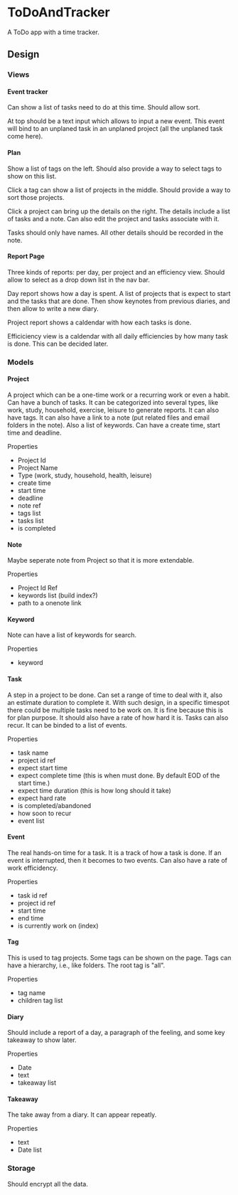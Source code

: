 # ToDoAndTracker

A ToDo app with a time tracker.

## Design

### Views

#### Event tracker

Can show a list of tasks need to do at this time. Should allow sort.

At top should be a text input which allows to input a new event. This event will bind to an unplaned task in an unplaned project (all the unplaned task come here).

#### Plan

Show a list of tags on the left. Should also provide a way to select tags to show on this list.

Click a tag can show a list of projects in the middle. Should provide a way to sort those projects.

Click a project can bring up the details on the right. The details include a list of tasks and a note. Can also edit the project and tasks associate with it.

Tasks should only have names. All other details should be recorded in the note.

#### Report Page

Three kinds of reports: per day, per project and an efficiency view. Should allow to select as a drop down list in the nav bar.

Day report shows how a day is spent. A list of projects that is expect to start and the tasks that are done. Then show keynotes from previous diaries, and then allow to write a new diary.

Project report shows a caldendar with how each tasks is done.

Efficiciency view is a caldendar with all daily efficiencies by how many task is done. This can be decided later.

### Models

#### Project

A project which can be a one-time work or a recurring work or even a habit. Can have a bunch of tasks. It can be categorized into several types, like work, study, household, exercise, leisure to generate reports. It can also have tags. It can also have a link to a note (put related files and email folders in the note). Also a list of keywords. Can have a create time, start time and deadline.

Properties

- Project Id
- Project Name
- Type (work, study, household, health, leisure)
- create time
- start time
- deadline
- note ref
- tags list
- tasks list
- is completed

#### Note

Maybe seperate note from Project so that it is more extendable.

Properties

- Project Id Ref
- keywords list (build index?)
- path to a onenote link

#### Keyword

Note can have a list of keywords for search.

Properties

- keyword

#### Task

A step in a project to be done. Can set a range of time to deal with it, also an estimate duration to complete it. With such design, in a specific timespot there could be multiple tasks need to be work on. It is fine because this is for plan purpose. It should also have a rate of how hard it is. Tasks can also recur. It can be binded to a list of events.

Properties

- task name
- project id ref
- expect start time
- expect complete time (this is when must done. By default EOD of the start time.)
- expect time duration (this is how long should it take)
- expect hard rate
- is completed/abandoned
- how soon to recur
- event list

#### Event

The real hands-on time for a task. It is a track of how a task is done. If an event is interrupted, then it becomes to two events. Can also have a rate of work efficidency.

Properties

- task id ref
- project id ref
- start time
- end time
- is currently work on (index)

#### Tag

This is used to tag projects. Some tags can be shown on the page. Tags can have a hierarchy, i.e., like folders. The root tag is "all".

Properties

- tag name
- children tag list

#### Diary

Should include a report of a day, a paragraph of the feeling, and some key takeaway to show later.

Properties

- Date
- text
- takeaway list

#### Takeaway

The take away from a diary. It can appear repeatly.

Properties

- text
- Date list

### Storage

Should encrypt all the data.
